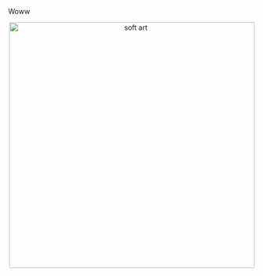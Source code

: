 Woww
<p align="center">
  <img src="![Uploading 09b6b5904bda0dff19cad1626dba0bd8_preview_rev_1.png…]()
" alt="soft art" width="500"/>
</p>
